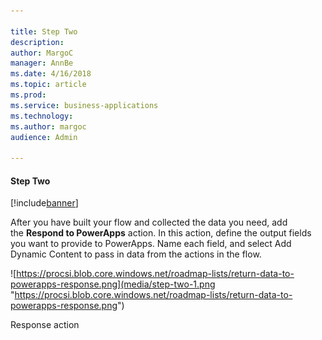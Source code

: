 ```yaml
---

title: Step Two
description: 
author: MargoC
manager: AnnBe
ms.date: 4/16/2018
ms.topic: article
ms.prod: 
ms.service: business-applications
ms.technology: 
ms.author: margoc
audience: Admin

---
```

#### Step Two

[!include[banner](../../../includes/banner.md)]


After you have built your flow and collected the data you need, add
the **Respond to PowerApps** action. In this action, define the output fields
you want to provide to PowerApps. Name each field, and select Add Dynamic
Content to pass in data from the actions in the flow.

![https://procsi.blob.core.windows.net/roadmap-lists/return-data-to-powerapps-response.png](media/step-two-1.png "https://procsi.blob.core.windows.net/roadmap-lists/return-data-to-powerapps-response.png")
<!-- Picture 41 -->


Response action
